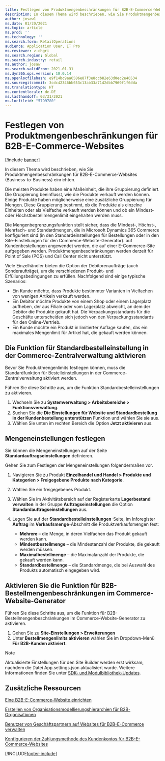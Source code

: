```yaml
---
title: Festlegen von Produktmengenbeschränkungen für B2B-E-Commerce-Websites
description: In diesem Thema wird beschrieben, wie Sie Produktmengenbeschränkungen für B2B-E-Commerce-Websites (Business-to-Business) einrichten.
author: josaw1
ms.date: 01/20/2021
ms.topic: article
ms.prod: ''
ms.technology: ''
ms.search.form: RetailOperations
audience: Application User, IT Pro
ms.reviewer: v-chgri
ms.search.region: Global
ms.search.industry: retail
ms.author: josaw
ms.search.validFrom: 2021-01-31
ms.dyn365.ops.version: 10.0.14
ms.openlocfilehash: e9f14bc9aa6586e87f3e8ccb82e63d0ec2e46534
ms.sourcegitcommit: 3cdc42346bb653c13ab33a7142dbb7969f1f6dda
ms.translationtype: HT
ms.contentlocale: de-DE
ms.lasthandoff: 03/31/2021
ms.locfileid: "5799780"
---
```

# <a name="set-product-quantity-limits-for-b2b-e-commerce-sites"></a>Festlegen von Produktmengenbeschränkungen für B2B-E-Commerce-Websites

[!include [banner](../../includes/banner.md)]

In diesem Thema wird beschrieben, wie Sie Produktmengenbeschränkungen für B2B-E-Commerce-Websites (Business-to-Business) einrichten.

Die meisten Produkte haben eine Maßeinheit, die ihre Gruppierung definiert. Die Gruppierung beeinflusst, wie die Produkte verkauft werden können. Einige Produkte haben möglicherweise eine zusätzliche Gruppierung für Mengen. Diese Gruppierung bestimmt, ob die Produkte als einzelne Einheiten oder als Vielfache verkauft werden können und ob ein Mindest- oder Höchstbestellmengenlimit eingehalten werden muss.

Die Mengenbegrenzungsfunktion stellt sicher, dass die Mindest-, Höchst-, Mehrfach- und Standardmengen, die in Microsoft Dynamics 365 Commerce konfiguriert sind (in den Standardeinstellungen für Bestellungen oder in den Site-Einstellungen für den Commerce-Website-Generator). auf Kundenbestellungen angewendet werden, die auf einer E-Commerce-Site aufgegeben werden. Produktmengenbeschränkungen werden derzeit für Point of Sale (POS) und Call Center nicht unterstützt.

Viele Einzelhändler bieten die Option der Debitorenaufträge (auch Sonderaufträge), um die verschiedenen Produkt- und Erfüllungsbedingungen zu erfüllen. Nachfolgend sind einige typische Szenarios:

- Ein Kunde möchte, dass Produkte bestimmter Varianten in Vielfachen von wenigen Artikeln verkauft werden.
- Ein Debitor möchte Produkte von einem Shop oder einem Lagerplatz aufheben, der aus Filiale oder vom Lagerplatz abweicht, an dem der Debitor die Produkte gekauft hat. Die Verpackungsstandards für die Geschäfte unterscheiden sich jedoch von den Verpackungsstandards für den Online-Vertrieb.
- Ein Kunde möchte ein Produkt in limitierter Auflage kaufen, das ein maximales Mengenlimit für Artikel hat, die gekauft werden können.

## <a name="turn-on-the-default-order-settings-feature-in-commerce-headquarters"></a>Die Funktion für Standardbestelleinstellung in der Commerce-Zentralverwaltung aktivieren

Bevor Sie Produktmengenlimits festlegen können, muss die Standardfunktion für Bestelleinstellungen in der Commerce-Zentralverwaltung aktiviert werden.

Führen Sie diese Schritte aus, um die Funktion Standardbestelleinstellungen zu aktivieren.

1. Wechseln Sie zu **Systemverwaltung \> Arbeitsbereiche \> Funktionsverwaltung**.
1. Suchen Sie die **Die Einstellungen für Website und Standardbestellung in der Kundenbestellung unterstützen** Funktion und wählen Sie sie aus.
1. Wählen Sie unten im rechten Bereich die Option **Jetzt aktivieren** aus. 

## <a name="define-quantity-settings"></a>Mengeneinstellungen festlegen 

Sie können die Mengeneinstellungen auf der Seite **Standardauftragseinstellungen** definieren.

Gehen Sie zum Festlegen der Mengeneinstellungen folgendermaßen vor. 

1. Navigieren Sie zu Produkt **Einzelhandel und Handel \> Produkte und Kategorien \> Freigegebene Produkte nach Kategorie**.
1. Wählen Sie ein freigegebenes Produkt.
1. Wählen Sie im Aktivitätsbereich auf der Registerkarte **Lagerbestand verwalten** in der Gruppe **Auftragseinstellungen** die Option **Standardauftragseinstellungen** aus. 
1. Legen Sie auf der **Standardbestelleinstellungen**-Seite, im Inforegister **Auftrag** im **Verkaufsmenge**-Abschnitt die Produktverkaufsmengen fest:

    - **Mehrere** – die Menge, in deren Vielfachen das Produkt gekauft werden kann.
    - **Mindestbestellmenge** – die Mindestanzahl der Produkte, die gekauft werden müssen.
    - **Maximalbestellmenge** – die Maximalanzahl der Produkte, die gekauft werden kann.
    - **Standardbestellmenge** – die Standardmenge, die bei Auswahl des Produkts automatisch eingegeben wird.

## <a name="turn-on-the-b2b-order-quantity-limits-feature-in-commerce-site-builder"></a>Aktivieren Sie die Funktion für B2B-Bestellmengenbeschränkungen im Commerce-Website-Generator

Führen Sie diese Schritte aus, um die Funktion für B2B-Bestellmengenbeschränkungen im Commerce-Website-Generator zu aktivieren.

1. Gehen Sie zu **Site-Einstellungen \> Erweiterungen**
1. Unter **Bestellmengenlimits aktivieren** wählen Sie im Dropdown-Menü **Für B2B-Kunden aktiviert**. 

> [!NOTE] 
> Aktualisierte Einstellungen für den Site Builder werden erst wirksam, nachdem die Datei App.settings.json aktualisiert wurde. Weitere Informationen finden Sie unter [SDK- und Modulbibliothek-Updates](../e-commerce-extensibility/sdk-updates.md#update-the-appsettingsjson-file).

## <a name="additional-resources"></a>Zusätzliche Ressourcen

[Eine B2B-E-Commerce-Website einrichten](set-up-b2b-site.md)

[Erstellen von Organisationsmodellierungshierarchien für B2B-Organisationen](org-model.md)

[Benutzer von Geschäftspartnern auf Websites für B2B-E-Commerce verwalten](manage-b2b-users.md)

[Konfigurieren der Zahlungsmethode des Kundenkontos für B2B-E-Commerce-Websites](payment-method.md)


[!INCLUDE[footer-include](../../includes/footer-banner.md)]